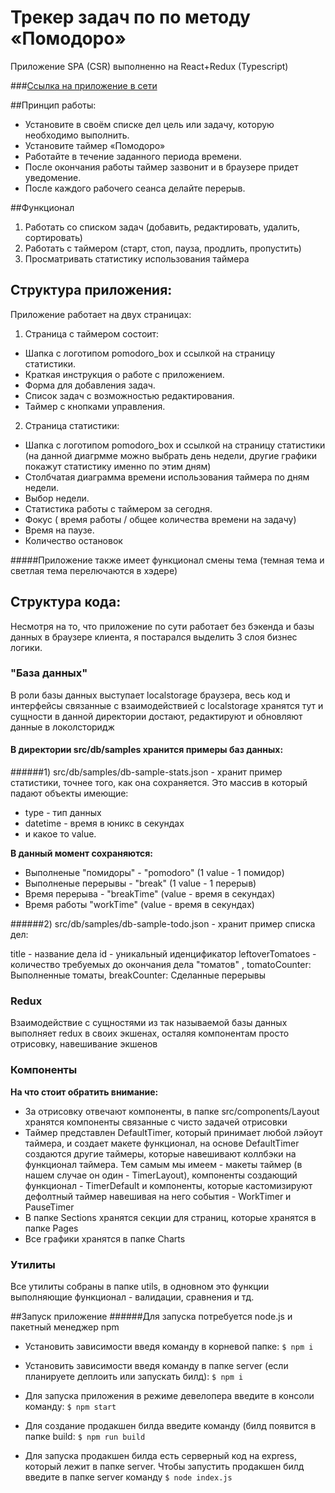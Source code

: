 # Трекер задач по  по методу «Помодоро»

Приложение SPA (CSR)  выполненно на React+Redux (Typescript) 

###[Ссылка на приложение в сети](https://pomodoro.alexstrigo.ru/)

##Принцип работы:
- Установите в своём списке дел цель или задачу, которую необходимо выполнить.
- Установите таймер «Помодоро»
- Работайте в течение заданного периода времени.
- После окончания работы таймер зазвонит и в браузере придет уведомение.
- После каждого рабочего сеанса делайте  перерыв.

##Функционал
1. Работать со списком задач (добавить, редактировать, удалить, сортировать)
2. Работать с таймером (старт, стоп, пауза, продлить, пропустить)
3. Просматривать статистику использования таймера


## Структура приложения:
Приложение работает на двух страницах:

1. Страница с таймером состоит: 
* Шапка с логотипом pomodoro_box и ссылкой на страницу статистики.
* Краткая инструкция о работе с приложением.
* Форма для добавления задач.
* Список задач с возможностью редактирования.
* Таймер с кнопками управления.

2. Страница статистики: 
* Шапка с логотипом pomodoro_box и ссылкой на страницу статистики (на данной диагрмме можно выбрать день недели, другие графики покажут статистику именно по этим дням)
* Столбчатая диаграмма времени использования таймера по дням недели.
* Выбор недели.
* Статистика работы с таймером за сегодня.
* Фокус ( время работы / общее количества времени на задачу)
* Время на паузе.
* Количество остановок

#####Приложение также имеет функционал cмены тема (темная тема и светлая тема перелючаются в хэдере)

## Структура кода:
Несмотря на то, что приложение по сути работает без бэкенда и базы данных в браузере клиента, я постарался выделить 3 слоя бизнес логики.

### "База данных"
В роли базы данных выступает localstorage браузера, весь код и интерфейсы связанные с взаимодействией с localstorage хранятся тут и сущности в данной директории достают, редактируют и обновляют данные в локолсторидж

#### В директории src/db/samples хранится примеры баз данных:
######1) src/db/samples/db-sample-stats.json - хранит пример статистики, точнее того, как она сохраняется. Это массив в который падают объекты имеющие:
- type -  тип данных
- datetime - время в юникс в секундах
- и какое то value.

**В данный момент сохраняются:**
- Выполненые "помидоры" - "pomodoro" (1 value - 1 помидор)
- Выполненые перерывы - "break" (1 value - 1 перерыв)
- Время перерыва - "breakTime" (value - время в секундах)
- Время работы  "workTime" (value - время в секундах)

######2) src/db/samples/db-sample-todo.json - хранит пример списка дел:

title - название дела
id - уникальный иденцификатор
leftoverTomatoes - количество требуемых до окончания дела "томатов" ,
tomatoCounter: Выполненные томаты,
breakCounter: Сделанные перерывы

### Redux
Взаимодействие с сущностями из так называемой базы данных выполняет redux в своих экшенах, осталяя компонентам просто отрисовку, навешивание экшенов

### Компоненты
**На что стоит обратить внимание:**
* За отрисовку отвечают компоненты, в папке src/components/Layout хранятся компоненты связанные с чисто задачей отрисовки
* Таймер представлен DefaultTimer, который принимает любой лэйоут таймера, и создает макете функционал, на основе DefaultTimer создаются другие таймеры, которые навешивают коллбэки на функционал таймера. Тем самым мы имеем - макеты таймер (в нашем случае он один - TimerLayout), компоненты создающий функционал - TimerDefault и компоненты, которые кастомизируют дефолтный таймер навешивая на него события - WorkTimer и PauseTimer
* В папке Sections хранятся секции для страниц, которые хранятся в папке Pages
* Все графики хранятся в папке Charts

### Утилиты 
Все утилиты собраны в папке utils, в одновном это функции выполняющие функционал - валидации, сравнения и тд.

##Запуск приложение
######Для запуска потребуется node.js и пакетный менеджер npm
- Установить зависимости введя команду в корневой папке: 
`$ npm i`
- Установить зависимости введя команду в папке server (если планируете деплоить или запускать билд): 
`$ npm i`

- Для запуска приложения в режиме девелопера введите в консоли команду: 
`$ npm start`
- Для создание продакшен билда введите команду (билд появится в папке build:
`$ npm run build`
- Для запуска продакшен билда есть серверный код на express, который лежит в папке server. Чтобы запустить продакшен билд введите в папке server команду
`$ node index.js`
